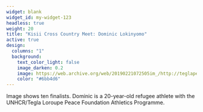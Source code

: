 ```yaml
---
widget: blank
widget_id: my-widget-123
headless: true
weight: 20
title: "Kisii Cross Country Meet: Dominic Lokinyomo"
active: true
design:
  columns: "1"
  background:
    text_color_light: false
    image_darken: 0.2
    image: https://web.archive.org/web/20190221072505im_/http://teglapeacefoundation.org/wp-content/uploads/2019/01/Refugee-team-warms-up-before-the-start-of-the-Senior-Men-competition-in-Kisii-800x600.jpg
    color: "#6bb4d6"
---
```

Image shows ten finalists. Dominic is a 20-year-old refugee athlete with the UNHCR/Tegla Loroupe Peace Foundation Athletics Programme.
